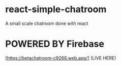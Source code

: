 # react-simple-chatroom
A small scale chatroom done with react

# POWERED BY Firebase
[https://betachatroom-c9266.web.app/] (LIVE HERE)
